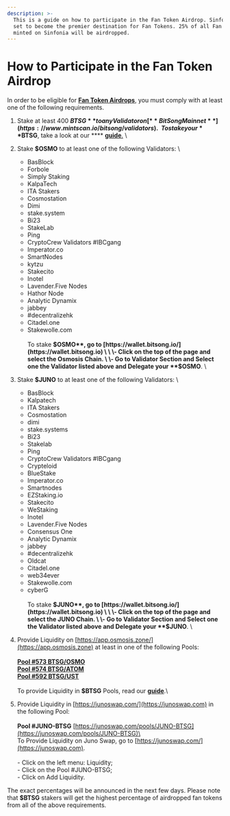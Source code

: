 ```yaml
---
description: >-
  This is a guide on how to participate in the Fan Token Airdrop. Sinfonia is
  set to become the premier destination for Fan Tokens. 25% of all Fan Tokens
  minted on Sinfonia will be airdropped.
---
```


# How to Participate in the Fan Token Airdrop

In order to be eligible for [**Fan Token Airdrops**](https://bitsong.io/airdrop/), you must comply with at least one of the following requirements.

1. Stake at least 400 **$BTSG** to any Validator on [**BitSong Mainnet**](https://www.mintscan.io/bitsong/validators). \
   \
   To stake your **$BTSG**, take a look at our **** [**guide**.](how-to-stake-usdbtsg.md) \

2. Stake **$OSMO** to at least one of the following Validators: \

   * BasBlock
   * Forbole
   * Simply Staking
   * KalpaTech
   * ITA Stakers
   * Cosmostation
   * Dimi
   * stake.system
   * Bi23
   * StakeLab
   * Ping
   * CryptoCrew Validators #IBCgang
   * Imperator.co
   * SmartNodes
   * kytzu
   * Stakecito
   * Inotel
   * Lavender.Five Nodes
   * Hathor Node
   * Analytic Dynamix
   * jabbey
   * \#decentralizehk
   * Citadel.one
   * Stakewolle.com\
     \
     To stake **$OSMO**, go to [https://wallet.bitsong.io/](https://wallet.bitsong.io) \
     \
     \- Click on the top of the page and select the Osmosis Chain. \
     \- Go to Validator Section and Select one the Validator listed above and Delegate your **$OSMO**. \

3. Stake **$JUNO** to at least one of the following Validators: \

   * BasBlock
   * Kalpatech
   * ITA Stakers
   * Cosmostation
   * dimi
   * stake.systems
   * Bi23
   * Stakelab
   * Ping
   * CryptoCrew Validators #IBCgang
   * Crypteloid
   * BlueStake
   * Imperator.co
   * Smartnodes
   * EZStaking.io
   * Stakecito
   * WeStaking
   * Inotel
   * Lavender.Five Nodes
   * Consensus One
   * Analytic Dynamix
   * jabbey
   * \#decentralizehk
   * Oldcat
   * Citadel.one
   * web34ever
   * Stakewolle.com
   * cyberG\
     \
     To stake **$JUNO**, go to [https://wallet.bitsong.io/](https://wallet.bitsong.io) \
     \
     \- Click on the top of the page and select the JUNO Chain. \
     \- Go to Validator Section and Select one the Validator listed above and Delegate your **$JUNO**. \

4. Provide Liquidity on [https://app.osmosis.zone/](https://app.osmosis.zone) at least in one of the following Pools:\
   \
   [**Pool #573 BTSG/OSMO**](https://app.osmosis.zone/pool/573)\
   [**Pool #574 BTSG/ATOM**](https://app.osmosis.zone/pool/574)\
   [**Pool #592 BTSG/UST**](https://app.osmosis.zone/pool/592)\
   \
   To provide Liquidity in **$BTSG** Pools, read our [**guide**](how-to-add-usdbtsg-liquidity-to-osmosis-pools.md).\

5. Provide Liquidity in [https://junoswap.com/](https://junoswap.com) in the following Pool: \
   \
   **Pool #JUNO-BTSG** [https://junoswap.com/pools/JUNO-BTSG](https://junoswap.com/pools/JUNO-BTSG)\
   \
   To Provide Liquidity on Juno Swap, go to [https://junoswap.com/](https://junoswap.com). \
   \
   \- Click on the left menu: Liquidity;\
   \- Click on the Pool #JUNO-BTSG;\
   \- Click on Add Liquidity.\
   &#x20;

The exact percentages will be announced in the next few days. Please note that **$BTSG** stakers will get the highest percentage of airdropped fan tokens from all of the above requirements.
